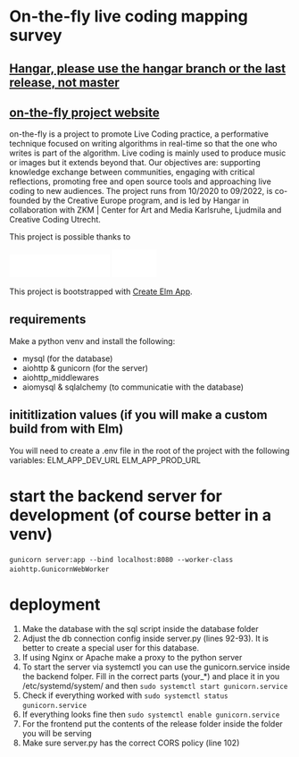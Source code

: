 # On-the-fly live coding mapping survey

## [Hangar, please use the hangar branch or the last release, not master](https://github.com/narcode/livecoders-mapping-on-the-fly-ccu/tree/hangar)

## [on-the-fly project website](https://onthefly.space/)

 on-the-fly is a project to promote Live Coding practice, a performative technique focused on writing algorithms in real-time so that the one who writes is part of the algorithm. Live coding is mainly used to produce music or images but it extends beyond that. Our objectives are: supporting knowledge exchange between communities, engaging with critical reflections, promoting free and open source tools and approaching live coding to new audiences. The project runs from 10/2020 to 09/2022, is co-founded by the Creative Europe program, and is led by Hangar in collaboration with ZKM | Center for Art and Media Karlsruhe, Ljudmila and Creative Coding Utrecht.

This project is possible thanks to
 
 <img src='public/CCE.png' width=180>

 <img src='public/logo_sci.gif' width=80>

This project is bootstrapped with [Create Elm App](https://github.com/halfzebra/create-elm-app).

## requirements
Make a python venv and install the following:

- mysql (for the database)
- aiohttp & gunicorn (for the server)
- aiohttp_middlewares
- aiomysql & sqlalchemy (to communicatie with the database)

## inititlization values (if you will make a custom build from with Elm)

You will need to create a .env file in the root of the project with the following variables:
ELM_APP_DEV_URL
ELM_APP_PROD_URL

# start the backend server for development (of course better in a venv)
`gunicorn server:app --bind localhost:8080 --worker-class aiohttp.GunicornWebWorker`

# deployment
1. Make the database with the sql script inside the database folder
2. Adjust the db connection config inside server.py (lines 92-93). It is better to create a special user for this database.
3. If using Nginx or Apache make a proxy to the python server
4. To start the server via systemctl you can use the gunicorn.service inside the backend folper. Fill in the correct parts (your_*) and place it in you /etc/systemd/system/ and then
    `sudo systemctl start gunicorn.service`
5. Check if everything worked with `sudo systemctl status gunicorn.service`
6. If everything looks fine then `sudo systemctl enable gunicorn.service`
7. For the frontend put the contents of the release folder inside the folder you will be serving 
8. Make sure server.py has the correct CORS policy (line 102)




